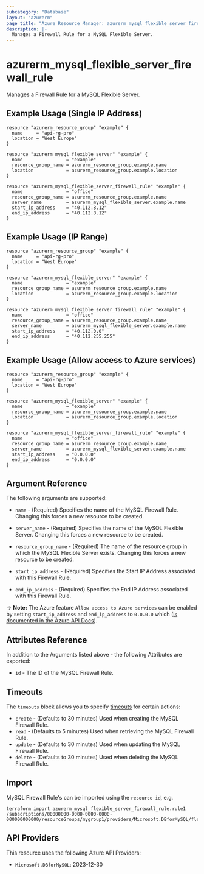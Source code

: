 ```yaml
---
subcategory: "Database"
layout: "azurerm"
page_title: "Azure Resource Manager: azurerm_mysql_flexible_server_firewall_rule"
description: |-
  Manages a Firewall Rule for a MySQL Flexible Server.
---
```


# azurerm_mysql_flexible_server_firewall_rule

Manages a Firewall Rule for a MySQL Flexible Server.

## Example Usage (Single IP Address)

```hcl
resource "azurerm_resource_group" "example" {
  name     = "api-rg-pro"
  location = "West Europe"
}

resource "azurerm_mysql_flexible_server" "example" {
  name                = "example"
  resource_group_name = azurerm_resource_group.example.name
  location            = azurerm_resource_group.example.location
}

resource "azurerm_mysql_flexible_server_firewall_rule" "example" {
  name                = "office"
  resource_group_name = azurerm_resource_group.example.name
  server_name         = azurerm_mysql_flexible_server.example.name
  start_ip_address    = "40.112.8.12"
  end_ip_address      = "40.112.8.12"
}
```

## Example Usage (IP Range)

```hcl
resource "azurerm_resource_group" "example" {
  name     = "api-rg-pro"
  location = "West Europe"
}

resource "azurerm_mysql_flexible_server" "example" {
  name                = "example"
  resource_group_name = azurerm_resource_group.example.name
  location            = azurerm_resource_group.example.location
}

resource "azurerm_mysql_flexible_server_firewall_rule" "example" {
  name                = "office"
  resource_group_name = azurerm_resource_group.example.name
  server_name         = azurerm_mysql_flexible_server.example.name
  start_ip_address    = "40.112.0.0"
  end_ip_address      = "40.112.255.255"
}
```

## Example Usage (Allow access to Azure services)

```hcl
resource "azurerm_resource_group" "example" {
  name     = "api-rg-pro"
  location = "West Europe"
}

resource "azurerm_mysql_flexible_server" "example" {
  name                = "example"
  resource_group_name = azurerm_resource_group.example.name
  location            = azurerm_resource_group.example.location
}

resource "azurerm_mysql_flexible_server_firewall_rule" "example" {
  name                = "office"
  resource_group_name = azurerm_resource_group.example.name
  server_name         = azurerm_mysql_flexible_server.example.name
  start_ip_address    = "0.0.0.0"
  end_ip_address      = "0.0.0.0"
}
```

## Argument Reference

The following arguments are supported:

* `name` - (Required) Specifies the name of the MySQL Firewall Rule. Changing this forces a new resource to be created.

* `server_name` - (Required) Specifies the name of the MySQL Flexible Server. Changing this forces a new resource to be created.

* `resource_group_name` - (Required) The name of the resource group in which the MySQL Flexible Server exists. Changing this forces a new resource to be created.

* `start_ip_address` - (Required) Specifies the Start IP Address associated with this Firewall Rule. 

* `end_ip_address` - (Required) Specifies the End IP Address associated with this Firewall Rule. 

-> **Note:** The Azure feature `Allow access to Azure services` can be enabled by setting `start_ip_address` and `end_ip_address` to `0.0.0.0` which ([is documented in the Azure API Docs](https://docs.microsoft.com/rest/api/sql/firewallrules/createorupdate)).

## Attributes Reference

In addition to the Arguments listed above - the following Attributes are exported:

* `id` - The ID of the MySQL Firewall Rule.

## Timeouts

The `timeouts` block allows you to specify [timeouts](https://www.terraform.io/language/resources/syntax#operation-timeouts) for certain actions:

* `create` - (Defaults to 30 minutes) Used when creating the MySQL Firewall Rule.
* `read` - (Defaults to 5 minutes) Used when retrieving the MySQL Firewall Rule.
* `update` - (Defaults to 30 minutes) Used when updating the MySQL Firewall Rule.
* `delete` - (Defaults to 30 minutes) Used when deleting the MySQL Firewall Rule.

## Import

MySQL Firewall Rule's can be imported using the `resource id`, e.g.

```shell
terraform import azurerm_mysql_flexible_server_firewall_rule.rule1 /subscriptions/00000000-0000-0000-0000-000000000000/resourceGroups/mygroup1/providers/Microsoft.DBforMySQL/flexibleServers/flexibleServer1/firewallRules/firewallRule1
```

## API Providers
<!-- This section is generated, changes will be overwritten -->
This resource uses the following Azure API Providers:

* `Microsoft.DBforMySQL`: 2023-12-30
